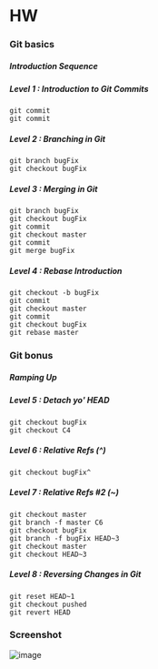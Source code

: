 # HW

### Git basics
##### Introduction Sequence
##### Level 1 : Introduction to Git Commits
```
git commit
git commit
```

##### Level 2 : Branching in Git
```
git branch bugFix
git checkout bugFix
```

##### Level 3 : Merging in Git
```
git branch bugFix
git checkout bugFix
git commit
git checkout master
git commit
git merge bugFix
```

##### Level 4 : Rebase Introduction
```
git checkout -b bugFix
git commit
git checkout master
git commit
git checkout bugFix
git rebase master
```

### Git bonus
##### Ramping Up
##### Level 5 : Detach yo' HEAD
```
git checkout bugFix
git checkout C4
```

##### Level 6 : Relative Refs (^)
```
git checkout bugFix^
```

##### Level 7 : Relative Refs #2 (~)
```
git checkout master
git branch -f master C6
git checkout bugFix
git branch -f bugFix HEAD~3
git checkout master
git checkout HEAD~3
```

##### Level 8 : Reversing Changes in Git
```
git reset HEAD~1
git checkout pushed
git revert HEAD
```

### Screenshot
![image](https://cloud.githubusercontent.com/assets/11006675/9763214/5bc9c24a-56d6-11e5-9140-4f0b1e72a2bf.png)

